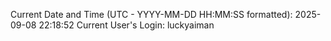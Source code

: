 Current Date and Time (UTC - YYYY-MM-DD HH:MM:SS formatted): 2025-09-08 22:18:52
Current User's Login: luckyaiman
